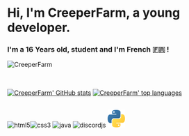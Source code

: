 <h1>Hi, I'm CreeperFarm, a young developer.</h1>

<h3>I'm a 16 Years old, student and I'm French 🇫🇷 !</h3>

<p align="left"> <img src="https://komarev.com/ghpvc/?username=CreeperFarm&color=green&style=flat-square" alt="CreeperFarm" /> </p>  

<br><br>
[![CreeperFarm' GitHub stats](https://github-readme-stats.vercel.app/api?username=CreeperFarm&show_icons=true&theme=tokyonight)](https://github.com/anuraghazra/github-readme-stats)
[![CreeperFarm' top languages](https://github-readme-stats.vercel.app/api/top-langs/?username=CreeperFarm&theme=tokyonight)](https://github.com/anuraghazra/github-readme-stats)
<br><br>
<p align="left">
  <img src="https://www.w3.org/html/logo/badge/html5-badge-h-solo.png" alt="html5" width="40" height="40"/><img src="https://www.pngkey.com/png/full/674-6742434_html5-css3.png" alt="css3" width="35" height="40"/> 
  <!--<img src="https://www.vectorlogo.zone/logos/git-scm/git-scm-icon.svg" alt="git" width="40" height="40"/>-->
  <img src="https://cdn.iconscout.com/icon/free/png-256/java-60-1174953.png" alt="java" width="40" height="40"/>
  <img src="https://v12.discordjs.guide/assets/img/discord-avatar-djs.cfe39c8b.png" alt="discordjs" width="40" height="40"/>
  <img src="https://raw.githubusercontent.com/8radm1n/vendor-icons-svg/702f2ac88acc71759ce623bc5000a596195e9db3/python.svg" alt="python" width="40" height="40"/> 
  <!--<img src="https://upload.wikimedia.org/wikipedia/commons/thumb/9/99/Unofficial_JavaScript_logo_2.svg/1024px-Unofficial_JavaScript_logo_2.svg.png" alt="javascript" width="40" height="40"/>  
  <img src="https://or-formation.com/uploads/img/produits/52.png" alt="c++" width="40" height="40"/>-->
</p>

